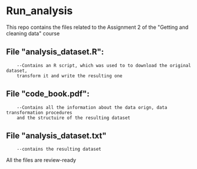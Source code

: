 # Run_analysis

This repo contains the files related to the Assignment 2 of the "Getting and cleaning data" course
## File "analysis_dataset.R":
        --Contains an R script, which was used to to download the original dataset,
        transform it and write the resulting one
## File "code_book.pdf":
        --Contains all the information about the data orign, data transformation procedures 
        and the structuire of the resulting dataset
## File "analysis_dataset.txt"
        --contains the resulting dataset
All the files are review-ready          
